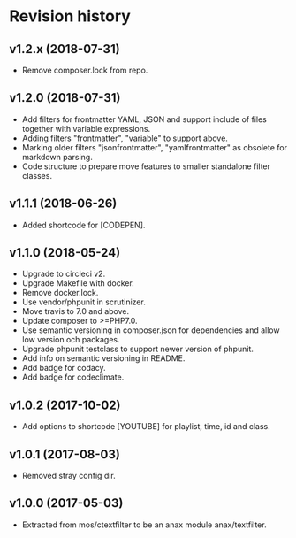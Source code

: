 Revision history
=================================



v1.2.x (2018-07-31)
-----------------------------------

* Remove composer.lock from repo.



v1.2.0 (2018-07-31)
-----------------------------------

* Add filters for frontmatter YAML, JSON and support include of files together with variable expressions.
* Adding filters "frontmatter", "variable" to support above.
* Marking older filters "jsonfrontmatter", "yamlfrontmatter" as obsolete for markdown parsing.
* Code structure to prepare move features to smaller standalone filter classes.



v1.1.1 (2018-06-26)
-----------------------------------

* Added shortcode for [CODEPEN].



v1.1.0 (2018-05-24)
-----------------------------------

* Upgrade to circleci v2.
* Upgrade Makefile with docker.
* Remove docker.lock.
* Use vendor/phpunit in scrutinizer.
* Move travis to 7.0 and above.
* Update composer to >=PHP7.0.
* Use semantic versioning in composer.json for dependencies and allow low version och packages.
* Upgrade phpunit testclass to support newer version of phpunit.
* Add info on semantic versioning in README.
* Add badge for codacy.
* Add badge for codeclimate.



v1.0.2 (2017-10-02)
-----------------------------------

* Add options to shortcode [YOUTUBE] for playlist, time, id and class.



v1.0.1 (2017-08-03)
---------------------------------

* Removed stray config dir.



v1.0.0 (2017-05-03)
---------------------------------

* Extracted from mos/ctextfilter to be an anax module anax/textfilter.
